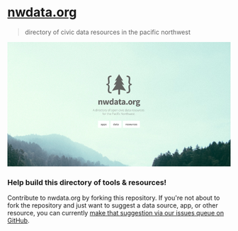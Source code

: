 # [nwdata.org](http://nwdata.org)
> directory of civic data resources in the pacific northwest

<a href="http://nwdata.org" target="_blank">![nwdata.org screenshot](img/nwdata-screenshot.png)</a>

### Help build this directory of tools & resources!

Contribute to nwdata.org by forking this repository. If you're not about to fork the repository and just want to suggest a data source, app, or other resource, you can currently [make that suggestion via our issues queue on GitHub](https://github.com/sethvincent/nwdata.org/issues).
